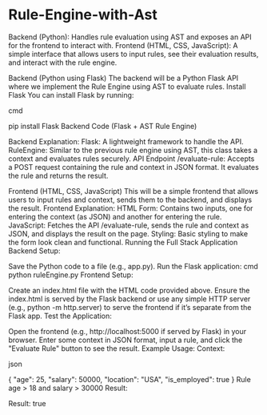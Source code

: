 # Rule-Engine-with-Ast
Backend (Python): Handles rule evaluation using AST and exposes an API for the frontend to interact with. Frontend (HTML, CSS, JavaScript): A simple interface that allows users to input rules, see their evaluation results, and interact with the rule engine.

Backend (Python using Flask) The backend will be a Python Flask API where we implement the Rule Engine using AST to evaluate rules.
Install Flask You can install Flask by running:

cmd

pip install Flask Backend Code (Flask + AST Rule Engine)

Backend Explanation: Flask: A lightweight framework to handle the API. RuleEngine: Similar to the previous rule engine using AST, this class takes a context and evaluates rules securely. API Endpoint /evaluate-rule: Accepts a POST request containing the rule and context in JSON format. It evaluates the rule and returns the result.

Frontend (HTML, CSS, JavaScript) This will be a simple frontend that allows users to input rules and context, sends them to the backend, and displays the result.
Frontend Explanation: HTML Form: Contains two inputs, one for entering the context (as JSON) and another for entering the rule. JavaScript: Fetches the API /evaluate-rule, sends the rule and context as JSON, and displays the result on the page. Styling: Basic styling to make the form look clean and functional. Running the Full Stack Application Backend Setup:

Save the Python code to a file (e.g., app.py). Run the Flask application: cmd python ruleEngine.py Frontend Setup:

Create an index.html file with the HTML code provided above. Ensure the index.html is served by the Flask backend or use any simple HTTP server (e.g., python -m http.server) to serve the frontend if it’s separate from the Flask app. Test the Application:

Open the frontend (e.g., http://localhost:5000 if served by Flask) in your browser. Enter some context in JSON format, input a rule, and click the "Evaluate Rule" button to see the result. Example Usage: Context:

json

{ "age": 25, "salary": 50000, "location": "USA", "is_employed": true } Rule age > 18 and salary > 30000 Result:

Result: true
